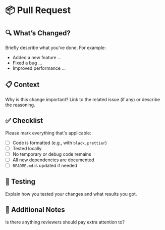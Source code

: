 # 📦 Pull Request

## 🔍 What’s Changed?
Briefly describe what you’ve done. For example:
- Added a new feature ...
- Fixed a bug ...
- Improved performance ...

## 📋 Context
Why is this change important? Link to the related issue (if any) or describe the reasoning.

## ✅ Checklist
Please mark everything that's applicable:

- [ ] Code is formatted (e.g., with `black`, `prettier`)
- [ ] Tested locally
- [ ] No temporary or debug code remains
- [ ] All new dependencies are documented
- [ ] `README.md` is updated if needed

## 🧪 Testing
Explain how you tested your changes and what results you got.

## 💬 Additional Notes
Is there anything reviewers should pay extra attention to?
